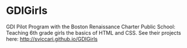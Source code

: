 # GDIGirls
GDI Pilot Program with the Boston Renaissance Charter Public School: Teaching 6th grade girls the basics of HTML and CSS.
See their projects here: http://sviccari.github.io/GDIGirls
